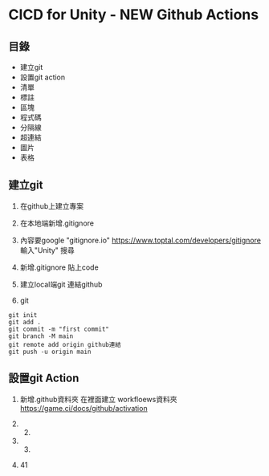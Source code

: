 CICD for Unity - NEW Github Actions
======

目錄
------
+ 建立git
+ 設置git action
+ 清單
+ 標註
+ 區塊
+ 程式碼
+ 分隔線
+ 超連結
+ 圖片
+ 表格

建立git
------
1. 在github上建立專案

2. 在本地端新增.gitignore

3. 內容要google "gitignore.io"
https://www.toptal.com/developers/gitignore
輸入"Unity" 搜尋

4. 新增.gitignore 貼上code

5. 建立local端git 連結github

6. git
```
git init
git add .
git commit -m "first commit"
git branch -M main
git remote add origin github連結
git push -u origin main
```


設置git Action
------
1. 新增.github資料夾 在裡面建立 workfloews資料夾
https://game.ci/docs/github/activation

2. 2. 
3. 3. 
4. 41

